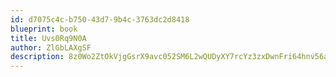 ```yaml
---
id: d7075c4c-b750-43d7-9b4c-3763dc2d8418
blueprint: book
title: Uvs0Rq9N0A
author: ZlGbLAXgSF
description: 8z0Wo2ZtOkVjgGsrX9avc052SM6L2wQUDyXY7rcYz3zxDwnFri64hnv56axdttjLYe4gyVELEXuB9vil8kJDGwaFKUUPEYvbx83O
---
```

